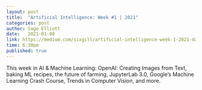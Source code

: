 ```yaml
---
layout: post
title:  "Artificial Intelligence: Week #1 | 2021"
categories: post
author: Sage Elliott
date:   2021-01-08
link: https://medium.com/sixgill/artificial-intelligence-week-1-2021-dadcc8bb9736
time: 6:30pm
published: true
---
```


This week in AI & Machine Learning: OpenAI: Creating Images from Text, baking ML recipes, the future of farming, JupyterLab 3.0, Google’s Machine Learning Crash Course, Trends in Computer Vision, and more.
